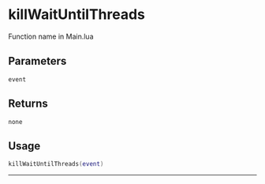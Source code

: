 # killWaitUntilThreads
Function name in Main.lua
## Parameters
`event`
## Returns
`none`
## Usage
```lua
killWaitUntilThreads(event)
```
---
